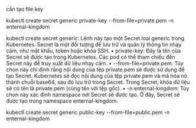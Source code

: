 cần tạo file key


kubectl create secret generic private-key --from-file=private.pem -n enternal-kingdom


kubectl create secret generic: Lệnh này tạo một Secret loại generic trong Kubernetes. Secret là một đối tượng để lưu trữ và quản lý thông tin nhạy cảm, như mật khẩu, token hoặc khóa SSH.
	•	private-key: Đây là tên của Secret sẽ được tạo trong Kubernetes. Các pod có thể tham chiếu đến Secret này để truy xuất dữ liệu nhạy cảm.
	•	--from-file=private.pem: Tùy chọn này chỉ định rằng nội dung của tệp private.pem sẽ được sử dụng để tạo Secret. Kubernetes sẽ đọc nội dung của tệp private.pem và mã hóa nó thành chuỗi base64, sau đó lưu trữ trong Secret. Trong Secret, khóa dữ liệu sẽ có tên là private.pem (cùng tên với tệp gốc).
	•	-n enternal-kingdom: Tùy chọn này xác định namespace nơi Secret sẽ được tạo. Ở đây, Secret sẽ được tạo trong namespace enternal-kingdom.

kubectl create secret generic public-key --from-file=public.pem -n enternal-kingdom
